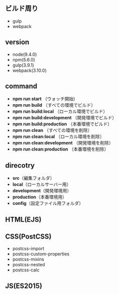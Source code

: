 ## ビルド周り
* gulp
* webpack

## version
* node(9.4.0)
* npm(5.6.0)
* gulp(3.9.1)
* webpack(3.10.0)

## command
* **npm run start** （ウォッチ開始)
* **npm run build** （すべての環境でビルド）
* **npm run build:local** （ローカル環境でビルド）
* **npm run build:development** （開発環境でビルド）
* **npm run build:production** （本番環境でビルド）
* **npm run clean** （すべての環境を削除）
* **npm run clean:local** （ローカル環境を削除）
* **npm run clean:development** （開発環境を削除）
* **npm run clean:production** （本番環境を削除）

## direcotry
* **src**（編集フォルダ）
* **local**（ローカルサーバー用）
* **development**（開発環境用）
* **production**（本番環境用）
* **config**（設定ファイル用フォルダ）

## HTML(EJS)

## CSS(PostCSS)
* postcss-import
* postcss-custom-properties
* postcss-mixins
* postcss-nested
* postcss-calc

## JS(ES2015)
